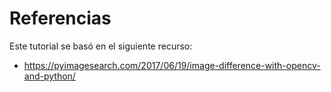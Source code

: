 # Referencias

Este tutorial se basó en el siguiente recurso:

- https://pyimagesearch.com/2017/06/19/image-difference-with-opencv-and-python/
